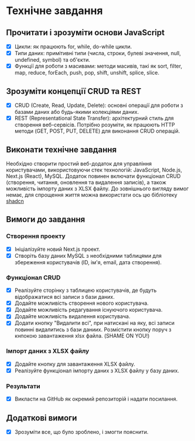 # Технічне завдання

## Прочитати і зрозуміти основи JavaScript

- [x] Цикли: як працюють for, while, do-while цикли.
- [x] Типи даних: примітивні типи (числа, строки, булеві значення, null, undefined, symbol) та об'єкти.
- [x] Функції для роботи з масивами: методи масивів, такі як sort, filter, map, reduce, forEach, push, pop, shift, unshift, splice, slice.

## Зрозуміти концепції CRUD та REST

- [x] CRUD (Create, Read, Update, Delete): основні операції для роботи з базами даних або будь-якими колекціями даних.
- [x] REST (Representational State Transfer): архітектурний стиль для створення веб-сервісів. Потрібно розуміти, як працюють HTTP методи (GET, POST, PUT, DELETE) для виконання CRUD операцій.

## Виконати технічне завдання

Необхідно створити простий веб-додаток для управління користувачами, використовуючи стек технологій: JavaScript, Node.js, Next.js (React), MySQL. Додаток повинен включати функціонал CRUD (створення, читання, оновлення та видалення записів), а також можливість імпорту даних з XLSX файлу. До зовнішнього вигляду вимог немає, для спрощення життя можна використати ось цю бібліотеку [shadcn](https://ui.shadcn.com/)

## Вимоги до завдання

### Створення проекту

- [x] Ініціалізуйте новий Next.js проект.
- [x] Створіть базу даних MySQL з необхідними таблицями для збереження користувачів (ID, ім'я, email, дата створення).

### Функціонал CRUD

- [x] Реалізуйте сторінку з таблицею користувачів, де будуть відображатися всі записи з бази даних.
- [x] Додайте можливість створення нового користувача.
- [x] Додайте можливість редагування існуючого користувача.
- [x] Додайте можливість видалення користувача.
- [x] Додати кнопку "Видалити всі", при натискані на яку, всі записи повинні видалитись з бази даниих. Розмістити кнопку поруч з кнпокою завантаження xlsx файла. (SHAME ON YOU!)

### Імпорт даних з XLSX файлу

- [x] Додайте кнопку для завантаження XLSX файлу.
- [x] Реалізуйте функціонал імпорту даних з XLSX файлу у базу даних.

### Результати

- [x] Викласти на GitHub як окремий репозиторій і надати посилання.

## Додаткові вимоги

- [x] Зрозуміти все, що було зроблено, і змогти пояснити.

